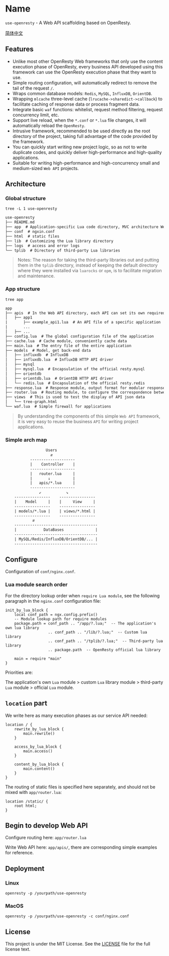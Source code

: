 # Name

`use-openresty` - A Web API scaffolding based on OpenResty.

[简体中文](README_ZH.md)

## Features

* Unlike most other OpenResty Web frameworks that only use the content execution phase of OpenResty, every business API developed using this framework can use the OpenResty execution phase that they want to use.
* Simple routing configuration, will automatically redirect to remove the tail of the request `/`.
* Wraps common database models: `Redis`, `MySQL`, `InfluxDB`, `OrientDB`.
* Wrapping `mlcache` three-level cache (`lrucache->sharedict->callback`) to facilitate caching of response data or process fragment data.
* Integrate basic `waf` functions: whitelist, request method filtering, request concurrency limit, etc.
* Support live reload, when the `*.conf` or `*.lua` file changes, it will automatically reload the `OpenResty`.
* Intrusive framework, recommended to be used directly as the root directory of the project, taking full advantage of the code provided by the framework.
* You can quickly start writing new project logic, so as not to write duplicate codes, and quickly deliver high-performance and high-quality applications.
* Suitable for writing high-performance and high-concurrency small and medium-sized `Web API` projects.

## Architecture

### Global structure

`tree -L 1 use-openresty`

```txt
use-openresty
├── README.md
├── app  # Application-specific Lua code directory, MVC architecture Web API framework
├── conf  # ngxin.conf
├── html  # static files
├── lib  # Customizing the Lua library directory
├── logs  # access and error logs
└── tplib  # Directory of third-party Lua libraries
```

> Notes:
> The reason for taking the third-party libraries out and putting them in the `tplib` directory, instead of keeping the default directory where they were installed via `luarocks` or `opm`, is to facilitate migration and maintenance.

### App structure

`tree app`

```txt
app
├── apis  # In the Web API directory, each API can set its own required OR execution phase
│   ├── app1
|       ├── example_api1.lua  # An API file of a specific application
|       ...
│   ├── ...
├── config.lua  # The global configuration file of the application
├── cache.lua  # Cache module, conveniently cache data
├── main.lua  # The entry file of the entire application
├── models  # Model, get back-end data
│   ├── influxdb  # InfluxDB
│   ├── influxdb.lua  # InfluxDB HTTP API driver
│   ├── mysql
│   ├── mysql.lua  # Encapsulation of the official resty.mysql
│   ├── orientdb
│   ├── orientdb.lua  # OrientDB HTTP API driver
│   └── redis.lua  # Encapsulation of the official resty.redis
├── response.lua  # Response module, output format for modular responses
├── router.lua  # Routing module, to configure the correspondence between urlpath and service api
├── views  # This is used to test the display of API json data
│   └── tree-graph.html
└── waf.lua  # Simple firewall for applications
```

> By understanding the components of this simple `Web API` framework, it is very easy to reuse the business `API` for writing project applications.

### Simple arch map

```txt
                  Users
                    ⇵
           --------------------
           |    Controller    |
           --------------------
           |   router.lua     |
           |       ↓          |
           |   apis/*.lua     |
           --------------------
               ↙︎           ↘︎
    ----------------    ----------------
    |    Model     |    |     View     |
    ----------------    ----------------
    | models/*.lua |    | views/*.html |
    ----------------    ----------------
            ⇵
    -------------------------------------
    |            DataBases              |
    -------------------------------------
    | MySQL/Redis/InfluxDB/OrientDB/... |
    -------------------------------------
```

## Configure

Configuration of `conf/nginx.conf`.

### Lua module search order

For the directory lookup order when `require Lua module`, see the following paragraph in the `nginx.conf` configuration file:

```nginx
init_by_lua_block {
    local conf_path = ngx.config.prefix()
    -- Module lookup path for require modules
    package.path = conf_path .. "/app/?.lua;"  -- The application's own lua library
                   .. conf_path .. "/lib/?.lua;"  -- Custom lua library
                   .. conf_path .. "/tplib/?.lua;"  -- Third-party lua library
                   .. package.path  -- OpenResty official lua library

    main = require "main"
}
```

Priorities are:

The application's own `Lua` module > custom `Lua` library module > third-party `Lua` module > official `Lua` module.

## `location` part

We write here as many execution phases as our service API needed:

```nginx
location / {
    rewrite_by_lua_block {
        main.rewrite()
    }

    access_by_lua_block {
        main.access()
    }

    content_by_lua_block {
        main.content()
    }
}
```

The routing of static files is specified here separately, and should not be mixed with `app/router.lua`:

```nginx
location /static/ {
    root html;
}
```

## Begin to develop Web API

Configure routing here: `app/router.lua`

Write Web API here: `app/apis/`, there are corresponding simple examples for reference.

## Deployment

### Linux

`openresty -p /yourpath/use-openresty`

### MacOS

`openresty -p /yourpath/use-openresty -c conf/nginx.conf`

## License

This project is under the MIT License. See the [LICENSE](LICENSE) file for the full license text.
